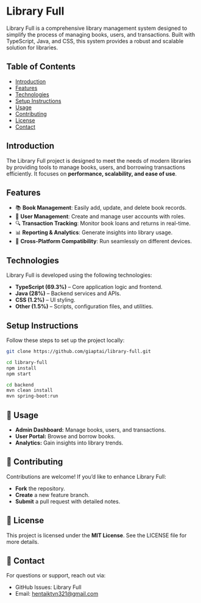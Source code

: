 # Library Full

Library Full is a comprehensive library management system designed to simplify the process of managing books, users, and transactions. Built with TypeScript, Java, and CSS, this system provides a robust and scalable solution for libraries.

## Table of Contents
- [Introduction](#introduction)
- [Features](#features)
- [Technologies](#technologies)
- [Setup Instructions](#setup-instructions)
- [Usage](#-usage)
- [Contributing](#-contributing)
- [License](#-license)
- [Contact](#-contact)

## Introduction
The Library Full project is designed to meet the needs of modern libraries by providing tools to manage books, users, and borrowing transactions efficiently. It focuses on **performance, scalability, and ease of use**.

## Features
- 📚 **Book Management**: Easily add, update, and delete book records.
- 👥 **User Management**: Create and manage user accounts with roles.
- 🔍 **Transaction Tracking**: Monitor book loans and returns in real-time.
- 📊 **Reporting & Analytics**: Generate insights into library usage.
- 🔄 **Cross-Platform Compatibility**: Run seamlessly on different devices.

## Technologies
Library Full is developed using the following technologies:
- **TypeScript (69.3%)** – Core application logic and frontend.
- **Java (28%)** – Backend services and APIs.
- **CSS (1.2%)** – UI styling.
- **Other (1.5%)** – Scripts, configuration files, and utilities.

## Setup Instructions
Follow these steps to set up the project locally:

```sh
git clone https://github.com/giaptai/library-full.git

cd library-full
npm install
npm start

cd backend
mvn clean install
mvn spring-boot:run
```

## 🎯 Usage
- **Admin Dashboard:** Manage books, users, and transactions.
- **User Portal:** Browse and borrow books.
- **Analytics:** Gain insights into library trends.

## 🤝 Contributing
Contributions are welcome! If you’d like to enhance Library Full:
- **Fork** the repository.
- **Create** a new feature branch.
- **Submit** a pull request with detailed notes.

## 📝 License
This project is licensed under the **MIT License**. See the LICENSE file for more details.

## 📩 Contact
For questions or support, reach out via:

- GitHub Issues: Library Full
- Email: hentaiktvn321@gmail.com

